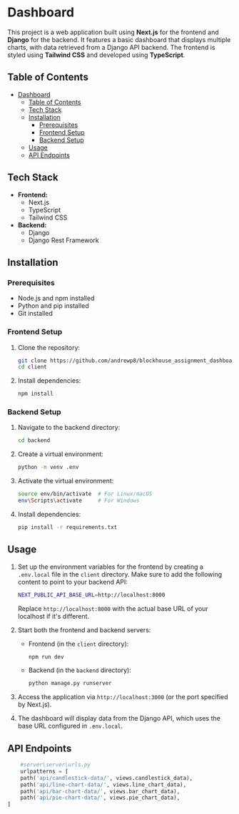 # Dashboard

This project is a web application built using **Next.js** for the frontend and **Django** for the backend. It features a basic dashboard that displays multiple charts, with data retrieved from a Django API backend. The frontend is styled using **Tailwind CSS** and developed using **TypeScript**.

## Table of Contents

- [Dashboard](#dashboard)
  - [Table of Contents](#table-of-contents)
  - [Tech Stack](#tech-stack)
  - [Installation](#installation)
    - [Prerequisites](#prerequisites)
    - [Frontend Setup](#frontend-setup)
    - [Backend Setup](#backend-setup)
  - [Usage](#usage)
  - [API Endpoints](#api-endpoints)

## Tech Stack

- **Frontend:**
  - Next.js
  - TypeScript
  - Tailwind CSS
- **Backend:**
  - Django
  - Django Rest Framework
  
## Installation

### Prerequisites

- Node.js and npm installed
- Python and pip installed
- Git installed

### Frontend Setup

1. Clone the repository:

   ```bash
   git clone https://github.com/andrewp8/blockhouse_assignment_dashboard.git
   cd client
   ```

2. Install dependencies:

   ```bash
   npm install
   ```

### Backend Setup

1. Navigate to the backend directory:

   ```bash
   cd backend
   ```

2. Create a virtual environment:

   ```bash
   python -m venv .env
   ```

3. Activate the virtual environment:

   ```bash
   source env/bin/activate  # For Linux/macOS
   env\Scripts\activate     # For Windows
   ```

4. Install dependencies:

   ```bash
   pip install -r requirements.txt
   ```

## Usage

1. Set up the environment variables for the frontend by creating a `.env.local` file in the `client` directory. Make sure to add the following content to point to your backend API:

   ```bash
   NEXT_PUBLIC_API_BASE_URL=http://localhost:8000
   ```

   Replace `http://localhost:8000` with the actual base URL of your localhost if it's different.

2. Start both the frontend and backend servers:
   - Frontend (in the `client` directory):

     ```bash
     npm run dev
     ```

   - Backend (in the `backend` directory):

     ```bash
     python manage.py runserver
     ```

3. Access the application via `http://localhost:3000` (or the port specified by Next.js).
4. The dashboard will display data from the Django API, which uses the base URL configured in `.env.local`.

## API Endpoints
```py
    #server\server\urls.py
    urlpatterns = [
    path('api/candlestick-data/', views.candlestick_data),
    path('api/line-chart-data/', views.line_chart_data),
    path('api/bar-chart-data/', views.bar_chart_data),
    path('api/pie-chart-data/', views.pie_chart_data),
]
```
